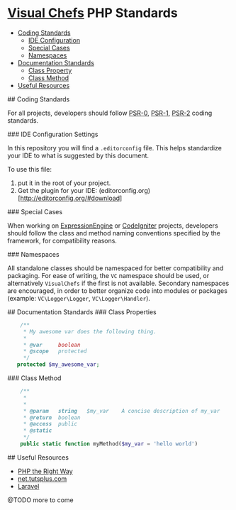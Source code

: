 # [Visual Chefs](http://www.visualchefs.com/) PHP Standards

* [Coding Standards](#coding-standards)
    * [IDE Configuration](#ide-config)
    * [Special Cases](#special-cases)
    * [Namespaces](#namespaces)
* [Documentation Standards](#documentation-standards)
    * [Class Property](#class-property)
    * [Class Method](#class-method)
* [Useful Resources](#useful-resources)

<a name="coding-standards"/>
## Coding Standards

For all projects, developers should follow [PSR-0](https://github.com/php-fig/fig-standards/blob/master/accepted/PSR-0.md), [PSR-1](https://github.com/php-fig/fig-standards/blob/master/accepted/PSR-1-basic-coding-standard.md), [PSR-2](https://github.com/php-fig/fig-standards/blob/master/accepted/PSR-2-coding-style-guide.md) coding standards.

<a name="ide-config"/>
### IDE Configuration Settings

In this repository you will find a `.editorconfig` file.  This helps standardize your IDE to what is suggested by this document.

To use this file:

1. put it in the root of your project.
2. Get the plugin for your IDE: (editorconfig.org)[http://editorconfig.org/#download]

<a name="special-cases"/>
### Special Cases

When working on [ExpressionEngine](http://ellislab.com/expressionengine) or [CodeIgniter](http://ellislab.com/codeigniter) projects, developers should follow the class and method naming conventions specified by the framework, for compatibility reasons.

<a name="namespaces"/>
### Namespaces

All standalone classes should be namespaced for better compatibility and packaging. For ease of writing, the `VC` namespace should be used, or alternatively `VisualChefs` if the first is not available. Secondary namespaces are encouraged, in order to better organize code into modules or packages (example: `VC\Logger\Logger`, `VC\Logger\Handler`).

<a name="documentation-standards"/>
## Documentation Standards

<a name="class-properties"/>
### Class Properties

```php
	/**
     * My awesome var does the following thing.
     *
     * @var     boolean
     * @scope   protected
     */
   protected $my_awesome_var;
```

<a name="class-method"/>
### Class Method

```php
    /**
     *
     *
     * @param   string   $my_var    A concise description of my_var
     * @return  boolean
     * @access  public
     * @static
     */
    public static function myMethod($my_var = 'hello world')
```

<a name="useful-resources"/>
## Useful Resources

* [PHP the Right Way](http://www.phptherightway.com/)
* [net.tutsplus.com](http://net.tutsplus.com/?s=php)
* [Laravel](http://laravel.com/)

@TODO more to come
